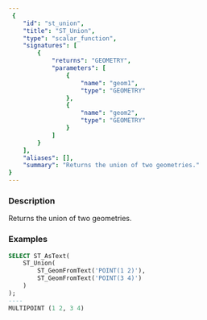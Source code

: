 ```yaml
---
 {
    "id": "st_union",
    "title": "ST_Union",
    "type": "scalar_function",
    "signatures": [
        {
            "returns": "GEOMETRY",
            "parameters": [
                {
                    "name": "geom1",
                    "type": "GEOMETRY"
                },
                {
                    "name": "geom2",
                    "type": "GEOMETRY"
                }
            ]
        }
    ],
    "aliases": [],
    "summary": "Returns the union of two geometries."
}
---
```


### Description

Returns the union of two geometries.

### Examples

```sql
SELECT ST_AsText(
    ST_Union(
        ST_GeomFromText('POINT(1 2)'), 
        ST_GeomFromText('POINT(3 4)')
    )
);
----
MULTIPOINT (1 2, 3 4) 
```
